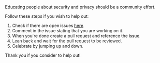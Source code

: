 Educating people about security and privacy should be a community effort.

Follow these steps if you wish to help out:
1. Check if there are open issues [here](https://github.com/harleo/iosprisec/issues).
2. Comment in the issue stating that you are working on it.
3. When you're done create a pull request and reference the issue.
4. Lean back and wait for the pull request to be reviewed.
5. Celebrate by jumping up and down.

Thank you if you consider to help out!
